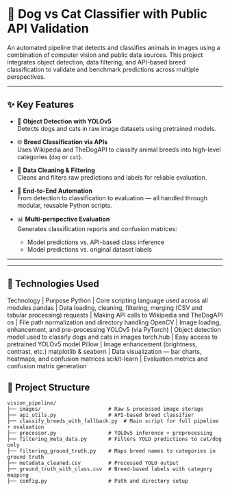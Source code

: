 # 🐾 Dog vs Cat Classifier with Public API Validation

An automated pipeline that detects and classifies animals in images using a combination of computer vision and public data sources. This project integrates object detection, data filtering, and API-based breed classification to validate and benchmark predictions across multiple perspectives.

---

## ✨ Key Features

- 📸 **Object Detection with YOLOv5**  
  Detects dogs and cats in raw image datasets using pretrained models.

- 🌐 **Breed Classification via APIs**  
  Uses Wikipedia and TheDogAPI to classify animal breeds into high-level categories (`dog` or `cat`).

- 🧹 **Data Cleaning & Filtering**  
  Cleans and filters raw predictions and labels for reliable evaluation.

- 🔁 **End-to-End Automation**  
  From detection to classification to evaluation — all handled through modular, reusable Python scripts.

- 📊 **Multi-perspective Evaluation**  
  Generates classification reports and confusion matrices:
  - Model predictions vs. API-based class inference
  - Model predictions vs. original dataset labels

---

---

## 🧰 Technologies Used

Technology           | Purpose
Python               | Core scripting language used across all modules
pandas               | Data loading, cleaning, filtering, merging (CSV and tabular processing)
requests             | Making API calls to Wikipedia and TheDogAPI
os                   | File path normalization and directory handling
OpenCV               | Image loading, enhancement, and pre-processing
YOLOv5 (via PyTorch) | Object detection model used to classify dogs and cats in images
torch.hub            | Easy access to pretrained YOLOv5 model
Pillow               | Image enhancement (brightness, contrast, etc.)
matplotlib & seaborn | Data visualization — bar charts, heatmaps, and confusion matrices
scikit-learn         | Evaluation metrics and confusion matrix generation

## 📂 Project Structure

```plaintext
vision_pipeline/
├── images/                      # Raw & processed image storage
├── api_utils.py                 # API-based breed classifier
├── classify_breeds_with_fallback.py  # Main script for full pipeline + evaluation
├── processor.py                 # YOLOv5 inference + preprocessing
├── filtering_meta_data.py       # Filters YOLO predictions to cat/dog only
├── filtering_ground_truth.py    # Maps breed names to categories in ground truth
├── metadata_cleaned.csv         # Processed YOLO output
├── ground_truth_with_class.csv  # Breed-based labels with category mapping
├── config.py                    # Path and directory setup

